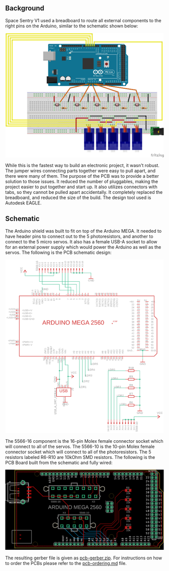Background
---
Space Sentry V1 used a breadboard to route all external components to the right pins on the Arduino, similar to the schematic shown below: 

![Breadboard Circuit](images/breadboard-circuit.jpg)

While this is the fastest way to build an electronic project, it wasn't robust. The jumper wires connecting parts together were easy to pull apart, and there were many of them. The purpose of the PCB was to provide a better solution to those issues. It reduced the number of pluggables, making the project easier to put together and start up. It also utilizes connectors with tabs, so they cannot be pulled apart accidentally. It completely replaced the breadboard, and reduced the size of the build. The design tool used is Autodesk EAGLE.

Schematic
---
The Arduino shield was built to fit on top of the Arduino MEGA. It needed to have header pins to connect out to the 5 photoresistors, and another to connect to the 5 micro servos. It also has a female USB-A socket to allow for an external power supply which would power the Arduino as well as the servos. The following is the PCB schematic design:

![PCB Schematic](images/pcb-schematic.png)

The 5566-16 component is the 16-pin Molex female connector socket which will connect to all of the servos. The 5566-10 is the 10-pin Molex female connector socket which will connect to all of the photoresistors. The 5 resistors labeled R6-R10 are 10kOhm SMD resistors. The following is the PCB Board built from the schematic and fully wired:

![PCB Board](images/pcb-board.png)

The resulting gerber file is given as [pcb-gerber.zip](pcb-gerber.zip). For instructions on how to order the PCBs please refer to the [pcb-ordering.md](pcb-ordering.md) file.
